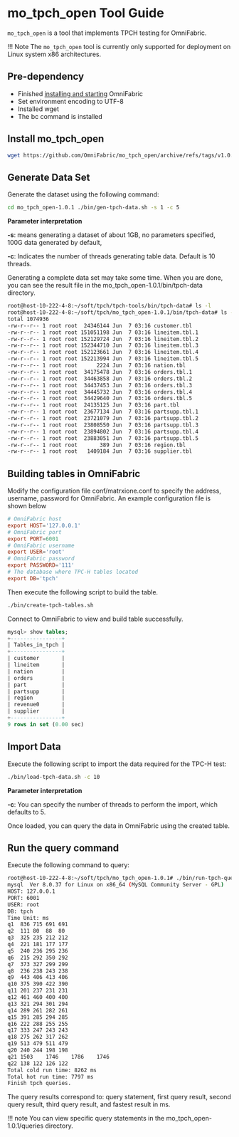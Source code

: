 # mo_tpch_open Tool Guide

`mo_tpch_open` is a tool that implements TPCH testing for OmniFabric.

!!! Note
    The `mo_tpch_open` tool is currently only supported for deployment on Linux system x86 architectures.

## Pre-dependency

- Finished [installing and starting](../../Get-Started/install-standalone-OmniFabric.md) OmniFabric
- Set environment encoding to UTF-8
- Installed wget
- The bc command is installed

## Install mo_tpch_open

```bash
wget https://github.com/OmniFabric/mo_tpch_open/archive/refs/tags/v1.0.1.zip unzip v1.0.1.zip
```

## Generate Data Set

Generate the dataset using the following command:

```bash
cd mo_tpch_open-1.0.1 ./bin/gen-tpch-data.sh -s 1 -c 5
```

**Parameter interpretation**

**-s**: means generating a dataset of about 1GB, no parameters specified, 100G data generated by default,

**-c**: Indicates the number of threads generating table data. Default is 10 threads.

Generating a complete data set may take some time. When you are done, you can see the result file in the mo_tpch_open-1.0.1/bin/tpch-data directory.

```bash
root@host-10-222-4-8:~/soft/tpch/tpch-tools/bin/tpch-data# ls -l
root@host-10-222-4-8:~/soft/tpch/mo_tpch_open-1.0.1/bin/tpch-data# ls -l
total 1074936
-rw-r--r-- 1 root root  24346144 Jun  7 03:16 customer.tbl
-rw-r--r-- 1 root root 151051198 Jun  7 03:16 lineitem.tbl.1
-rw-r--r-- 1 root root 152129724 Jun  7 03:16 lineitem.tbl.2
-rw-r--r-- 1 root root 152344710 Jun  7 03:16 lineitem.tbl.3
-rw-r--r-- 1 root root 152123661 Jun  7 03:16 lineitem.tbl.4
-rw-r--r-- 1 root root 152213994 Jun  7 03:16 lineitem.tbl.5
-rw-r--r-- 1 root root      2224 Jun  7 03:16 nation.tbl
-rw-r--r-- 1 root root  34175478 Jun  7 03:16 orders.tbl.1
-rw-r--r-- 1 root root  34463858 Jun  7 03:16 orders.tbl.2
-rw-r--r-- 1 root root  34437453 Jun  7 03:16 orders.tbl.3
-rw-r--r-- 1 root root  34445732 Jun  7 03:16 orders.tbl.4
-rw-r--r-- 1 root root  34429640 Jun  7 03:16 orders.tbl.5
-rw-r--r-- 1 root root  24135125 Jun  7 03:16 part.tbl
-rw-r--r-- 1 root root  23677134 Jun  7 03:16 partsupp.tbl.1
-rw-r--r-- 1 root root  23721079 Jun  7 03:16 partsupp.tbl.2
-rw-r--r-- 1 root root  23808550 Jun  7 03:16 partsupp.tbl.3
-rw-r--r-- 1 root root  23894802 Jun  7 03:16 partsupp.tbl.4
-rw-r--r-- 1 root root  23883051 Jun  7 03:16 partsupp.tbl.5
-rw-r--r-- 1 root root       389 Jun  7 03:16 region.tbl
-rw-r--r-- 1 root root   1409184 Jun  7 03:16 supplier.tbl
```

## Building tables in OmniFabric

Modify the configuration file conf/matrxione.conf to specify the address, username, password for OmniFabric. An example configuration file is shown below

```conf
# OmniFabric host
export HOST='127.0.0.1'
# OmniFabric port
export PORT=6001
# OmniFabric username
export USER='root'
# OmniFabric password
export PASSWORD='111'
# The database where TPC-H tables located
export DB='tpch'
```

Then execute the following script to build the table.

```bash
./bin/create-tpch-tables.sh
```

Connect to OmniFabric to view and build table successfully.

```sql
mysql> show tables;
+----------------+
| Tables_in_tpch |
+----------------+
| customer       |
| lineitem       |
| nation         |
| orders         |
| part           |
| partsupp       |
| region         |
| revenue0       |
| supplier       |
+----------------+
9 rows in set (0.00 sec)
```

## Import Data

Execute the following script to import the data required for the TPC-H test:

```bash
./bin/load-tpch-data.sh -c 10
```

**Parameter interpretation**

**-c**: You can specify the number of threads to perform the import, which defaults to 5.

Once loaded, you can query the data in OmniFabric using the created table.

## Run the query command

Execute the following command to query:

```bash
root@host-10-222-4-8:~/soft/tpch/mo_tpch_open-1.0.1# ./bin/run-tpch-queries.sh
mysql  Ver 8.0.37 for Linux on x86_64 (MySQL Community Server - GPL)
HOST: 127.0.0.1
PORT: 6001
USER: root
DB: tpch
Time Unit: ms
q1	836	715	691	691
q2	111	80	88	80
q3	325	235	212	212
q4	221	181	177	177
q5	240	236	295	236
q6	215	292	350	292
q7	373	327	299	299
q8	236	238	243	238
q9	443	406	413	406
q10	375	390	422	390
q11	201	237	231	231
q12	461	460	400	400
q13	321	294	301	294
q14	289	261	282	261
q15	391	285	294	285
q16	222	288	255	255
q17	333	247	243	243
q18	275	262	317	262
q19	513	479	511	479
q20	240	244	198	198
q21	1503	1746	1786	1746
q22	138	122	126	122
Total cold run time: 8262 ms
Total hot run time: 7797 ms
Finish tpch queries.
```

The query results correspond to: query statement, first query result, second query result, third query result, and fastest result in ms.

!!! note
    You can view specific query statements in the mo_tpch_open-1.0.1/queries directory.
